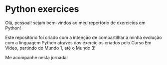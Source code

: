# Python exercices

Olá, pessoal! sejam bem-vindos ao meu repertório de exercícios em Python!

Este repositório foi criado com a intenção de compartilhar a minha evolução com a linguagem Python através dos exercícios criados pelo Curso Em Video, partindo do Mundo 1, até o Mundo 3!

Me acompanhe nesta jornada!
